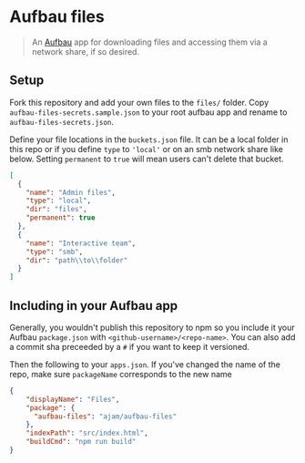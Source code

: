 Aufbau files
============

> An [Aufbau](http://github.com/ajam/aufbau) app for downloading files and accessing them via a network share, if so desired.

## Setup

Fork this repository and add your own files to the `files/` folder. Copy `aufbau-files-secrets.sample.json` to your root aufbau app and rename to `aufbau-files-secrets.json`.

Define your file locations in the `buckets.json` file. It can be a local folder in this repo or if you define `type` to `'local'` or on an smb network share like below. Setting `permanent` to `true` will mean users can't delete that bucket.

```json
[
  {
    "name": "Admin files",
    "type": "local",
    "dir": "files",
    "permanent": true
  },
  {
    "name": "Interactive team",
    "type": "smb",
    "dir": "path\\to\\folder"
  }
]
```

## Including in your Aufbau app

Generally, you wouldn't publish this repository to npm so you include it your Aufbau `package.json` with `<github-username>/<repo-name>`. You can also add a commit sha preceeded by a `#` if you want to keep it versioned.

Then the following to your `apps.json`. If you've changed the name of the repo, make sure `packageName` corresponds to the new name

````json
{
	"displayName": "Files",
	"package": {
      "aufbau-files": "ajam/aufbau-files"
    },
	"indexPath": "src/index.html",
	"buildCmd": "npm run build"
}
````

